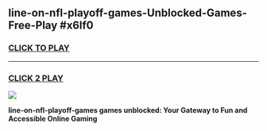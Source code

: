 
## line-on-nfl-playoff-games-Unblocked-Games-Free-Play #x6lf0
<h3>
<a href="https://us.freeplayer.one?title=line-on-nfl-playoff-games&ref=9M">CLICK TO PLAY</a></h3>
<hr>

<h3>
<a href="https://us.freeplayer.one?title=line-on-nfl-playoff-games&ref=9M">CLICK 2 PLAY</a>
  
</h3>

<a href="https://us.freeplayer.one?title=line-on-nfl-playoff-games&ref=9M"><img src="https://clearcache.store/games.png"></a>


**line-on-nfl-playoff-games games unblocked: Your Gateway to Fun and Accessible Online Gaming**
